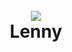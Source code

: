 <h1 align="center">
  <br>
  <a href="https://github.com/christopher7711/lenny"><img src="https://i.imgur.com/GCXG68O.jpg"></a>
  <br>
  Lenny
  <br>
</h1>
